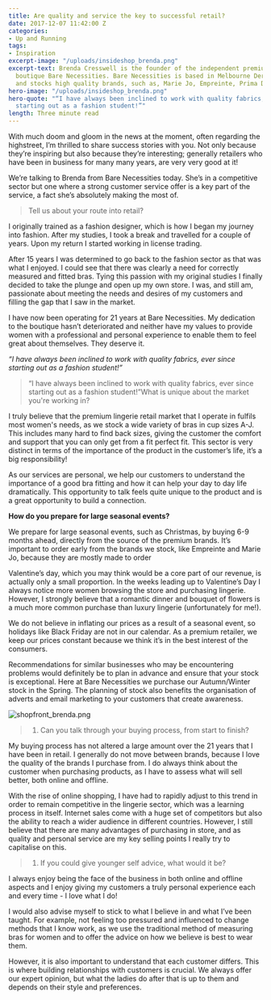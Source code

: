 ```yaml
---
title: Are quality and service the key to successful retail?
date: 2017-12-07 11:42:00 Z
categories:
- Up and Running
tags:
- Inspiration
excerpt-image: "/uploads/insideshop_brenda.png"
excerpt-text: Brenda Cresswell is the founder of the independent premium lingerie
  boutique Bare Necessities. Bare Necessities is based in Melbourne Derbyshire, UK
  and stocks high quality brands, such as, Marie Jo, Empreinte, Prima Donna, and Aubade.
hero-image: "/uploads/insideshop_brenda.png"
hero-quote: "“I have always been inclined to work with quality fabrics, ever since
  starting out as a fashion student!”"
length: Three minute read
---
```


With much doom and gloom in the news at the moment, often regarding the highstreet, I’m thrilled to share success stories with you. Not only because they’re inspiring but also because they’re interesting; generally retailers who have been in business for many many years, are very very good at it!

We’re talking to Brenda from Bare Necessities today. She’s in a competitive sector but one where a strong customer service offer is a key part of the service, a fact she’s absolutely making the most of.

> Tell us about your route into retail?

I originally trained as a fashion designer, which is how I began my journey into fashion. After my studies, I took a break and travelled for a couple of years. Upon my return I started working in license trading.

After 15 years I was determined to go back to the fashion sector as that was what I enjoyed. I could see that there was clearly a need for correctly measured and fitted bras. Tying this passion with my original studies I finally decided to take the plunge and open up my own store. I was, and still am, passionate about meeting the needs and desires of my customers and filling the gap that I saw in the market.

I have now been operating for 21 years at Bare Necessities. My dedication to the boutique hasn’t deteriorated and neither have my values to provide women with a professional and personal experience to enable them to feel great about themselves. They deserve it.

*“I have always been inclined to work with quality fabrics, ever since starting out as a fashion student!”*

> “I have always been inclined to work with quality fabrics, ever since starting out as a fashion student!”What is unique about the market you're working in?

I truly believe that the premium lingerie retail market that I operate in fulfils most women's needs, as we stock a wide variety of bras in cup sizes A-J. This includes many hard to find back sizes, giving the customer the comfort and support that you can only get from a fit perfect fit. This sector is very distinct in terms of the importance of the product in the customer’s life, it’s a big responsibility!

As our services are personal, we help our customers to understand the importance of a good bra fitting and how it can help your day to day life dramatically. This opportunity to talk feels quite unique to the product and is a great opportunity to build a connection.

**How do you prepare for large seasonal events?**

We prepare for large seasonal events, such as Christmas, by buying 6-9 months ahead, directly from the source of the premium brands. It’s important to order early from the brands we stock, like Empreinte and Marie Jo, because they are mostly made to order

Valentine’s day, which you may think would be a core part of our revenue, is actually only a small proportion. In the weeks leading up to Valentine’s Day I always notice more women browsing the store and purchasing lingerie. However, I strongly believe that a romantic dinner and bouquet of flowers is a much more common purchase than luxury lingerie (unfortunately for me!).

We do not believe in inflating our prices as a result of a seasonal event, so holidays like Black Friday are not in our calendar. As a premium retailer, we keep our prices constant because we think it’s in the best interest of the consumers.

Recommendations for similar businesses who may be encountering problems would definitely be to plan in advance and ensure that your stock is exceptional. Here at Bare Necessities we purchase our Autumn/Winter stock in the Spring. The planning of stock also benefits the organisation of adverts and email marketing to your customers that create awareness.

![shopfront_brenda.png](/uploads/shopfront_brenda.png)

> 1. Can you talk through your buying process, from start to finish?

My buying process has not altered a large amount over the 21 years that I have been in retail. I generally do not move between brands, because I love the quality of the brands I purchase from. I do always think about the customer when purchasing products, as I have to assess what will sell better, both online and offline.

With the rise of online shopping, I have had to rapidly adjust to this trend in order to remain competitive in the lingerie sector, which was a learning process in itself. Internet sales come with a huge set of competitors but also the ability to reach a wider audience in different countries. However, I still believe that there are many advantages of purchasing in store, and as quality and personal service are my key selling points I really try to capitalise on this.

> 1. If you could give younger self advice, what would it be?

I always enjoy being the face of the business in both online and offline aspects and I enjoy giving my customers a truly personal experience each and every time - I love what I do!

I would also advise myself to stick to what I believe in and what I’ve been taught. For example, not feeling too pressured and influenced to change methods that I know work, as we use the traditional method of measuring bras for women and to offer the advice on how we believe is best to wear them.

However, it is also important to understand that each customer differs. This is where building relationships with customers is crucial. We always offer our expert opinion, but what the ladies do after that is up to them and depends on their style and preferences.
